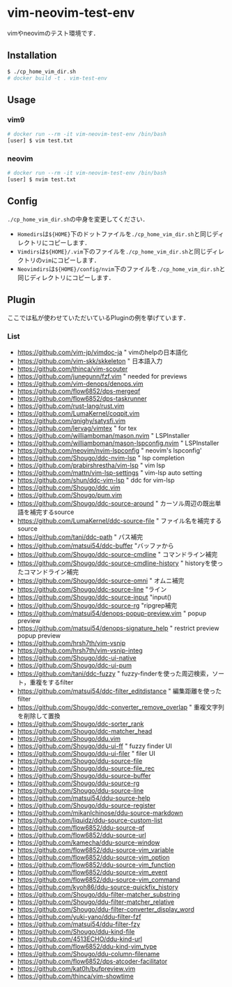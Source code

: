 # vim-neovim-test-env

vimやneovimのテスト環境です．

## Installation

```bash
$ ./cp_home_vim_dir.sh
# docker build -t . vim-test-env
```

## Usage

### vim9

```bash
# docker run --rm -it vim-neovim-test-env /bin/bash
[user] $ vim test.txt
```

### neovim

```bash
# docker run --rm -it vim-neovim-test-env /bin/bash
[user] $ nvim test.txt
```

## Config

`./cp_home_vim_dir.sh`の中身を変更してください．

* `Homedirs`は`${HOME}`下のドットファイルを`./cp_home_vim_dir.sh`と同じディレクトリにコピーします．
* `Vimdirs`は`${HOME}/.vim`下のファイルを`./cp_home_vim_dir.sh`と同じディレクトリの`vim`にコピーします．
* `Neovimdirs`は`${HOME}/config/nvim`下のファイルを`./cp_home_vim_dir.sh`と同じディレクトリにコピーします．

## Plugin

ここでは私が使わせていただいているPluginの例を挙げています．

### List

* https://github.com/vim-jp/vimdoc-ja " vimのhelpの日本語化
* https://github.com/vim-skk/skkeleton " 日本語入力
* https://github.com/thinca/vim-scouter
* https://github.com/junegunn/fzf.vim " needed for previews
* https://github.com/vim-denops/denops.vim
* https://github.com/flow6852/dps-mergeqf
* https://github.com/flow6852/dps-taskrunner
* https://github.com/rust-lang/rust.vim
* https://github.com/LumaKernel/coqpit.vim
* https://github.com/qnighy/satysfi.vim
* https://github.com/lervag/vimtex " for tex
* https://github.com/williamboman/mason.nvim " LSPInstaller
* https://github.com/williamboman/mason-lspconfig.nvim " LSPInstaller
* https://github.com/neovim/nvim-lspconfig " neovim's lspconfig'
* https://github.com/Shougo/ddc-nvim-lsp " lsp completion
* https://github.com/prabirshrestha/vim-lsp " vim lsp
* https://github.com/mattn/vim-lsp-settings " vim-lsp auto setting
* https://github.com/shun/ddc-vim-lsp " ddc for vim-lsp
* https://github.com/Shougo/ddc.vim
* https://github.com/Shougo/pum.vim
* https://github.com/Shougo/ddc-source-around " カーソル周辺の既出単語を補完するsource
* https://github.com/LumaKernel/ddc-source-file " ファイル名を補完するsource
* https://github.com/tani/ddc-path " パス補完
* https://github.com/matsui54/ddc-buffer "バッファから
* https://github.com/Shougo/ddc-source-cmdline " コマンドライン補完
* https://github.com/Shougo/ddc-source-cmdline-history " historyを使ったコマンドライン補完
* https://github.com/Shougo/ddc-source-omni " オムニ補完
* https://github.com/Shougo/ddc-source-line "ライン
* https://github.com/Shougo/ddc-source-input "input()
* https://github.com/Shougo/ddc-source-rg "ripgrep補完
* https://github.com/matsui54/denops-popup-preview.vim " popup preview
* https://github.com/matsui54/denops-signature_help " restrict preview popup preview
* https://github.com/hrsh7th/vim-vsnip
* https://github.com/hrsh7th/vim-vsnip-integ
* https://github.com/Shougo/ddc-ui-native
* https://github.com/Shougo/ddc-ui-pum
* https://github.com/tani/ddc-fuzzy " fuzzy-finderを使った周辺検索，ソート，重複をするfilter
* https://github.com/matsui54/ddc-filter_editdistance " 編集距離を使ったfilter
* https://github.com/Shougo/ddc-converter_remove_overlap " 重複文字列を削除して置換
* https://github.com/Shougo/ddc-sorter_rank
* https://github.com/Shougo/ddc-matcher_head
* https://github.com/Shougo/ddu.vim
* https://github.com/Shougo/ddu-ui-ff " fuzzy finder UI
* https://github.com/Shougo/ddu-ui-filer " filer UI
* https://github.com/Shougo/ddu-source-file
* https://github.com/Shougo/ddu-source-file_rec
* https://github.com/Shougo/ddu-source-buffer
* https://github.com/Shougo/ddu-source-rg
* https://github.com/Shougo/ddu-source-line
* https://github.com/matsui54/ddu-source-help
* https://github.com/Shougo/ddu-source-register
* https://github.com/mikanIchinose/ddu-source-markdown
* https://github.com/liquidz/ddu-source-custom-list
* https://github.com/flow6852/ddu-source-qf
* https://github.com/flow6852/ddu-source-url
* https://github.com/kamecha/ddu-source-window
* https://github.com/flow6852/ddu-source-vim_variable
* https://github.com/flow6852/ddu-source-vim_option
* https://github.com/flow6852/ddu-source-vim_function
* https://github.com/flow6852/ddu-source-vim_event
* https://github.com/flow6852/ddu-source-vim_command
* https://github.com/kyoh86/ddu-source-quickfix_history
* https://github.com/Shougo/ddu-filter-matcher_substring
* https://github.com/Shougo/ddu-filter-matcher_relative
* https://github.com/Shougo/ddu-filter-converter_display_word
* https://github.com/yuki-yano/ddu-filter-fzf
* https://github.com/matsui54/ddu-filter-fzy
* https://github.com/Shougo/ddu-kind-file
* https://github.com/4513ECHO/ddu-kind-url
* https://github.com/flow6852/ddu-kind-vim_type
* https://github.com/Shougo/ddu-column-filename
* https://github.com/flow6852/dps-atcoder-facilitator
* https://github.com/kat0h/bufpreview.vim
* https://github.com/thinca/vim-showtime
